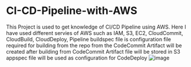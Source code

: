 # CI-CD-Pipeline-with-AWS

This Project is used to get knowledge of CI/CD Pipeline using AWS.
Here I have used different servies of AWS such as IAM, S3, EC2, CloudCommit, CloudBuild, CloudDeploy, Pipeline
buildspec file is configuration file required for building from the repo from the CodeCommit
Artifact will be created after building from CodeCommit
Artifact file will be stored in S3  
appspec file will be used as configuration for CodeDeploy
![image](https://github.com/parthsh8/CI-CD-Pipeline-with-AWS/assets/56253600/78b52b2b-379d-4563-9023-208ae146b23d)

